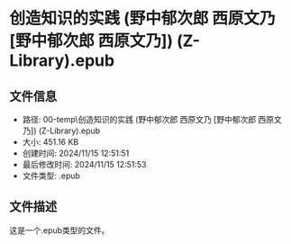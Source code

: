 ﻿# 创造知识的实践 (野中郁次郎  西原文乃 [野中郁次郎  西原文乃]) (Z-Library).epub

## 文件信息
- 路径: 00-temp\创造知识的实践 (野中郁次郎  西原文乃 [野中郁次郎  西原文乃]) (Z-Library).epub
- 大小: 451.16 KB
- 创建时间: 2024/11/15 12:51:51
- 最后修改时间: 2024/11/15 12:51:53
- 文件类型: .epub

## 文件描述
这是一个.epub类型的文件。

